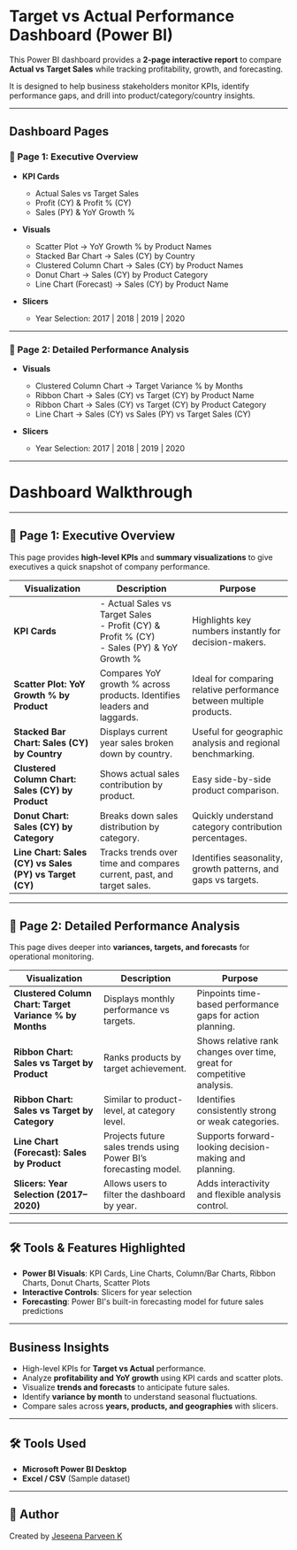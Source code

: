 
# Target vs Actual Performance Dashboard (Power BI)

This Power BI dashboard provides a **2-page interactive report** to compare **Actual vs Target Sales** while tracking profitability, growth, and forecasting.  

It is designed to help business stakeholders monitor KPIs, identify performance gaps, and drill into product/category/country insights.

---

## Dashboard Pages

### 🔹 Page 1: Executive Overview
- **KPI Cards**
  - Actual Sales vs Target Sales
  - Profit (CY) & Profit % (CY)
  - Sales (PY) & YoY Growth %
- **Visuals**
  - Scatter Plot → YoY Growth % by Product Names
  - Stacked Bar Chart → Sales (CY) by Country
  - Clustered Column Chart → Sales (CY) by Product Names
  - Donut Chart → Sales (CY) by Product Category
  - Line Chart (Forecast) → Sales (CY) by Product Name
    
- **Slicers**
  - Year Selection: 2017 | 2018 | 2019 | 2020
---

### 🔹 Page 2: Detailed Performance Analysis
- **Visuals**
  - Clustered Column Chart → Target Variance % by Months
  - Ribbon Chart → Sales (CY) vs Target (CY) by Product Name
  - Ribbon Chart → Sales (CY) vs Target (CY) by Product Category
  - Line Chart → Sales (CY) vs Sales (PY) vs Target Sales (CY)

- **Slicers**
  - Year Selection: 2017 | 2018 | 2019 | 2020

---
# Dashboard Walkthrough
---

## 🔹 Page 1: Executive Overview

This page provides **high-level KPIs** and **summary visualizations** to give executives a quick snapshot of company performance.

| Visualization | Description | Purpose |
|---------------|------------|---------|
| **KPI Cards** | - Actual Sales vs Target Sales<br>- Profit (CY) & Profit % (CY)<br>- Sales (PY) & YoY Growth % | Highlights key numbers instantly for decision-makers. |
| **Scatter Plot: YoY Growth % by Product** | Compares YoY growth % across products. Identifies leaders and laggards. | Ideal for comparing relative performance between multiple products. |
| **Stacked Bar Chart: Sales (CY) by Country** | Displays current year sales broken down by country. | Useful for geographic analysis and regional benchmarking. |
| **Clustered Column Chart: Sales (CY) by Product** | Shows actual sales contribution by product. | Easy side-by-side product comparison. |
| **Donut Chart: Sales (CY) by Category** | Breaks down sales distribution by category. | Quickly understand category contribution percentages. |
| **Line Chart: Sales (CY) vs Sales (PY) vs Target (CY)** | Tracks trends over time and compares current, past, and target sales. | Identifies seasonality, growth patterns, and gaps vs targets. |

---

## 🔹 Page 2: Detailed Performance Analysis

This page dives deeper into **variances, targets, and forecasts** for operational monitoring.

| Visualization | Description | Purpose |
|---------------|------------|---------|
| **Clustered Column Chart: Target Variance % by Months** | Displays monthly performance vs targets. | Pinpoints time-based performance gaps for action planning. |
| **Ribbon Chart: Sales vs Target by Product** | Ranks products by target achievement. | Shows relative rank changes over time, great for competitive analysis. |
| **Ribbon Chart: Sales vs Target by Category** | Similar to product-level, at category level. | Identifies consistently strong or weak categories. |
| **Line Chart (Forecast): Sales by Product** | Projects future sales trends using Power BI’s forecasting model. | Supports forward-looking decision-making and planning. |
| **Slicers: Year Selection (2017–2020)** | Allows users to filter the dashboard by year. | Adds interactivity and flexible analysis control. |

---

## 🛠️ Tools & Features Highlighted

- **Power BI Visuals**: KPI Cards, Line Charts, Column/Bar Charts, Ribbon Charts, Donut Charts, Scatter Plots  
- **Interactive Controls**: Slicers for year selection  
- **Forecasting**: Power BI's built-in forecasting model for future sales predictions  

---

## Business Insights
- High-level KPIs for **Target vs Actual** performance.
- Analyze **profitability and YoY growth** using KPI cards and scatter plots.
- Visualize **trends and forecasts** to anticipate future sales.
- Identify **variance by month** to understand seasonal fluctuations.
- Compare sales across **years, products, and geographies** with slicers.

---

## 🛠️ Tools Used
- **Microsoft Power BI Desktop**
- **Excel / CSV** (Sample dataset)

---

## 👤 Author
Created by [Jeseena Parveen K](www.linkedin.com/in/jeseena-parveen-k)  
